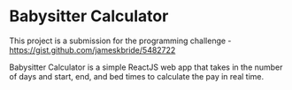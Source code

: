 # Babysitter Calculator

This project is a submission for the programming challenge - https://gist.github.com/jameskbride/5482722

Babysitter Calculator is a simple ReactJS web app that takes in the number of days and start, end, and bed times to calculate the pay in real time.
